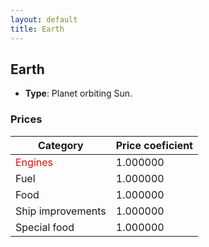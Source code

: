 ```yaml
---
layout: default
title: Earth
---
```


## Earth
* **Type**: Planet orbiting Sun.
### Prices
| Category | Price coeficient |
|----------|------------------|
| <span style="color:red">Engines</span> | 1.000000 |
| Fuel | 1.000000 |
| Food | 1.000000 |
| Ship improvements | 1.000000 |
| Special food | 1.000000 |
